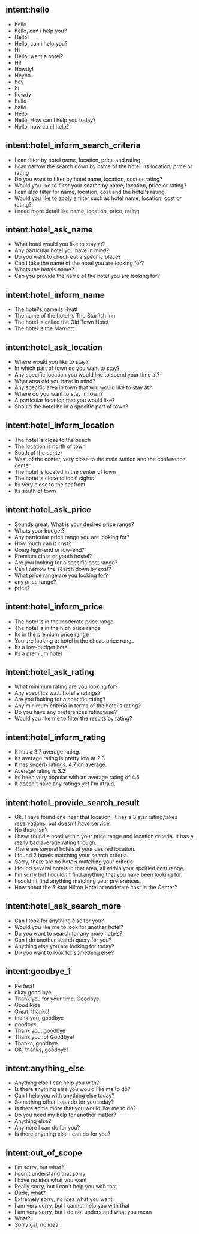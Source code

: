 ## intent:hello
- hello
- hello, can i help you?
- Hello!
- Hello, can i help you?
- Hi
- Hello, want a hotel?
- Hi!
- Howdy!
- Heyho
- hey
- hi
- howdy
- hullo
- hallo
- Hello
- Hello.  How can I help you today?
- Hello, how can I help?

## intent:hotel_inform_search_criteria
- I can filter by hotel name, location, price and rating.
- I can narrow the search down by name of the hotel, its location, price or rating
- Do you want to filter by hotel name, location, cost or rating?
- Would you like to filter your search by name, location, price or rating?
- I can also filter for name, location, cost and the hotel's rating.
- Would you like to apply a filter such as hotel name, location, cost or rating?
- i need more detail like name, location, price, rating 

## intent:hotel_ask_name
- What hotel would you like to stay at?
- Any particular hotel you have in mind?
- Do you want to check out a specific place?
- Can I take the name of the hotel you are looking for?
- Whats the hotels name?
- Can you provide the name of the hotel you are looking for?

## intent:hotel_inform_name
- The hotel's name is Hyatt
- The name of the hotel is The Starfish Inn
- The hotel is called the Old Town Hotel
- The hotel is the Marriott

## intent:hotel_ask_location
- Where would you like to stay?
- In which part of town do you want to stay?
- Any specific location you would like to spend your time at?
- What area did you have in mind?
- Any specific area in town that you would like to stay at?
- Where do you want to stay in town?
- A particular location that you would like?
- Should the hotel be in a specific part of town?

## intent:hotel_inform_location
- The hotel is close to the beach
- The location is north of town
- South of the center
- West of the center, very close to the main station and the conference center
- The hotel is located in the center of town
- The hotel is close to local sights
- Its very close to the seafront
- Its south of town

## intent:hotel_ask_price
- Sounds great. What is your desired price range?
- Whats your budget?
- Any particular price range you are looking for?
- How much can it cost?
- Going high-end or low-end?
- Premium class or youth hostel?
- Are you looking for a specific cost range?
- Can I narrow the search down by cost?
- What price range are you looking for?
- any price range?
- price?

## intent:hotel_inform_price
- The hotel is in the moderate price range
- The hotel is in the high price range
- Its in the premium price range
- You are looking at hotel in the cheap price range
- Its a low-budget hotel
- Its a premium hotel

## intent:hotel_ask_rating
- What minimum rating are you looking for?
- Any specifics w.r.t. hotel's ratings?
- Are you looking for a specific rating?
- Any minimum criteria in terms of the hotel's rating?
- Do you have any preferences ratingwise?
- Would you like me to filter the results by rating?

## intent:hotel_inform_rating
- It has a 3.7 average rating.
- Its average rating is pretty low at 2.3
- It has superb ratings. 4.7 on average.
- Average rating is 3.2
- Its been very popular with an average rating of 4.5
- It doesn't have any ratings yet I'm afraid.

## intent:hotel_provide_search_result
- Ok.  I have found one near that location.  It has a 3 star rating,takes reservations, but doesn't have service.
- No there isn't
- I have found a hotel within your price range and location criteria. It has a really bad average rating though.
- There are several hotels at your desired location. 
- I found 2 hotels matching your search criteria.
- Sorry, there are no hotels matching your criteria.
- I found several hotels in that area, all within your spcified cost range.
- I'm sorry but I couldn't find anything that you have been looking for.
- I couldn't find anything matching your preferences.
- How about the 5-star Hilton Hotel at moderate cost in the Center?

## intent:hotel_ask_search_more
- Can I look for anything else for you?
- Would you like me to look for another hotel?
- Do you want to search for any more hotels?
- Can I do another search query for you?
- Anything else you are looking for today?
- Do you want to look for something else?

## intent:goodbye_1
- Perfect!
- okay good bye
- Thank you for your time. Goodbye.
- Good Ride
- Great, thanks!
- thank you, goodbye
- goodbye
- Thank you, goodbye
- Thank you :o) Goodbye!
- Thanks, goodbye.
- OK, thanks, goodbye!

## intent:anything_else
- Anything else I can help you with?
- Is there anything else you would like me to do?
- Can I help you with anything else today?
- Something other I can do for you today?
- Is there some more that you would like me to do?
- Do you need my help for another matter?
- Anything else?
- Anymore I can do for you?
- Is there anything else I can do for you?

## intent:out_of_scope
- I'm sorry, but what?
- I don't understand that sorry
- I have no idea what you want
- Really sorry, but I can't help you with that
- Dude, what?
- Extremely sorry, no idea what you want
- I am very sorry, but I cannot help you with that
- I am very sorry, but I do not understand what you mean
- What?
- Sorry gal, no idea.